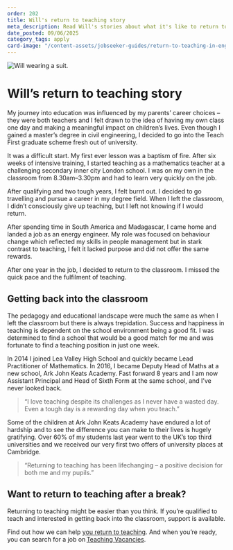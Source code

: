 ```yaml
---
order: 202
title: Will's return to teaching story
meta_description: Read Will's stories about what it's like to return to teaching
date_posted: 09/06/2025
category_tags: apply
card-image: "/content-assets/jobseeker-guides/return-to-teaching-in-england/wills-story.png"
---
```


![Will wearing a suit.](/content-assets/jobseeker-guides/return-to-teaching-in-england/wills-story.png)

# Will’s return to teaching story

My journey into education was influenced by my parents’ career choices – they were both teachers and I felt drawn to the idea of having my own class one day and making a meaningful impact on children’s lives. Even though I gained a master’s degree in civil engineering, I decided to go into the Teach First graduate scheme fresh out of university. 

It was a difficult start. My first ever lesson was a baptism of fire. After six weeks of intensive training, I started teaching as a mathematics teacher at a challenging secondary inner city London school. I was on my own in the classroom from 8.30am–3.30pm and had to learn very quickly on the job.  

After qualifying and two tough years, I felt burnt out. I decided to go travelling and pursue a career in my degree field. When I left the classroom, I didn’t consciously give up teaching, but I left not knowing if I would return.  

After spending time in South America and Madagascar, I came home and landed a job as an energy engineer. My role was focused on behaviour change which reflected my skills in people management but in stark contrast to teaching, I felt it lacked purpose and did not offer the same rewards.  

After one year in the job, I decided to return to the classroom. I missed the quick pace and the fulfilment of teaching.  

## Getting back into the classroom

The pedagogy and educational landscape were much the same as when I left the classroom but there is always trepidation. Success and happiness in teaching is dependent on the school environment being a good fit. I was determined to find a school that would be a good match for me and was fortunate to find a teaching position in just one week.  

In 2014 I joined Lea Valley High School and quickly became Lead Practitioner of Mathematics. In 2016, I became Deputy Head of Maths at a new school, Ark John Keats Academy. Fast forward 8 years and I am now Assistant Principal and Head of Sixth Form at the same school, and I’ve never looked back.  

> “I love teaching despite its challenges as I never have a wasted day. Even a tough day is a rewarding day when you teach.”

Some of the children at Ark John Keats Academy have endured a lot of hardship and to see the difference you can make to their lives is hugely gratifying. Over 60% of my students last year went to the UK’s top third universities and we received our very first two offers of university places at Cambridge.  

> “Returning to teaching has been lifechanging – a positive decision for both me and my pupils.”  

## Want to return to teaching after a break?

Returning to teaching might be easier than you think. If you’re qualified to teach and interested in getting back into the classroom, support is available.  

Find out how we can help [you return to teaching](/jobseeker-guides/return-to-teaching-in-england/return-to-teaching). And when you’re ready, you can search for a job on [Teaching Vacancies](/).